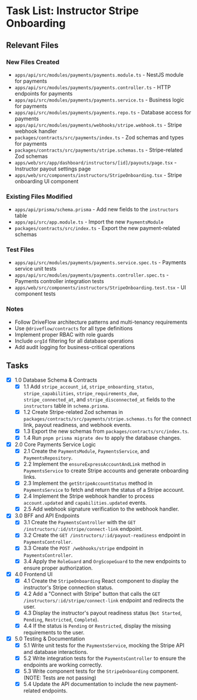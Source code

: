 # Task List: Instructor Stripe Onboarding

## Relevant Files

### New Files Created

- `apps/api/src/modules/payments/payments.module.ts` - NestJS module for payments
- `apps/api/src/modules/payments/payments.controller.ts` - HTTP endpoints for payments
- `apps/api/src/modules/payments/payments.service.ts` - Business logic for payments
- `apps/api/src/modules/payments/payments.repo.ts` - Database access for payments
- `apps/api/src/modules/payments/webhooks/stripe.webhook.ts` - Stripe webhook handler
- `packages/contracts/src/payments/index.ts` - Zod schemas and types for payments
- `packages/contracts/src/payments/stripe.schemas.ts` - Stripe-related Zod schemas
- `apps/web/src/app/dashboard/instructors/[id]/payouts/page.tsx` - Instructor payout settings page
- `apps/web/src/components/instructors/StripeOnboarding.tsx` - Stripe onboarding UI component

### Existing Files Modified

- `apps/api/prisma/schema.prisma` - Add new fields to the `instructors` table
- `apps/api/src/app.module.ts` - Import the new `PaymentsModule`
- `packages/contracts/src/index.ts` - Export the new payment-related schemas

### Test Files

- `apps/api/src/modules/payments/payments.service.spec.ts` - Payments service unit tests
- `apps/api/src/modules/payments/payments.controller.spec.ts` - Payments controller integration tests
- `apps/web/src/components/instructors/StripeOnboarding.test.tsx` - UI component tests

### Notes

- Follow DriveFlow architecture patterns and multi-tenancy requirements
- Use `@driveflow/contracts` for all type definitions
- Implement proper RBAC with role guards
- Include `orgId` filtering for all database operations
- Add audit logging for business-critical operations

## Tasks

- [x] 1.0 Database Schema & Contracts
  - [x] 1.1 Add `stripe_account_id`, `stripe_onboarding_status`, `stripe_capabilities`, `stripe_requirements_due`, `stripe_connected_at`, and `stripe_disconnected_at` fields to the `instructors` table in `schema.prisma`.
  - [x] 1.2 Create Stripe-related Zod schemas in `packages/contracts/src/payments/stripe.schemas.ts` for the connect link, payout readiness, and webhook events.
  - [x] 1.3 Export the new schemas from `packages/contracts/src/index.ts`.
  - [x] 1.4 Run `pnpm prisma migrate dev` to apply the database changes.

- [x] 2.0 Core Payments Service Logic
  - [x] 2.1 Create the `PaymentsModule`, `PaymentsService`, and `PaymentsRepository`.
  - [x] 2.2 Implement the `ensureExpressAccountAndLink` method in `PaymentsService` to create Stripe accounts and generate onboarding links.
  - [x] 2.3 Implement the `getStripeAccountStatus` method in `PaymentsService` to fetch and return the status of a Stripe account.
  - [x] 2.4 Implement the Stripe webhook handler to process `account.updated` and `capabilities.updated` events.
  - [x] 2.5 Add webhook signature verification to the webhook handler.

- [x] 3.0 BFF and API Endpoints
  - [x] 3.1 Create the `PaymentsController` with the `GET /instructors/:id/stripe/connect-link` endpoint.
  - [x] 3.2 Create the `GET /instructors/:id/payout-readiness` endpoint in `PaymentsController`.
  - [x] 3.3 Create the `POST /webhooks/stripe` endpoint in `PaymentsController`.
  - [x] 3.4 Apply the `RoleGuard` and `OrgScopeGuard` to the new endpoints to ensure proper authorization.

- [x] 4.0 Frontend UI
  - [x] 4.1 Create the `StripeOnboarding` React component to display the instructor's Stripe connection status.
  - [x] 4.2 Add a "Connect with Stripe" button that calls the `GET /instructors/:id/stripe/connect-link` endpoint and redirects the user.
  - [x] 4.3 Display the instructor's payout readiness status (`Not Started`, `Pending`, `Restricted`, `Complete`).
  - [x] 4.4 If the status is `Pending` or `Restricted`, display the missing requirements to the user.

- [x] 5.0 Testing & Documentation
  - [x] 5.1 Write unit tests for the `PaymentsService`, mocking the Stripe API and database interactions.
  - [x] 5.2 Write integration tests for the `PaymentsController` to ensure the endpoints are working correctly.
  - [x] 5.3 Write component tests for the `StripeOnboarding` component. (NOTE: Tests are not passing)
  - [x] 5.4 Update the API documentation to include the new payment-related endpoints.
